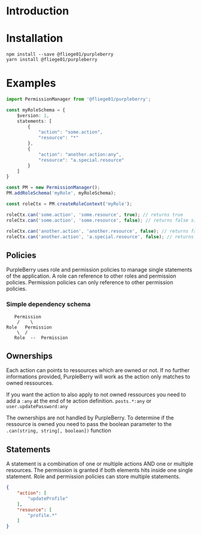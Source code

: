 # Introduction

# Installation

```shell
npm install --save @fliege01/purpleberry
yarn install @fliege01/purpleberry
```

# Examples

```typescript
import PermissionManager from '@fliege01/purpleberry';

const myRoleSchema = {
    $version: 1,
    statements: [
        {
            "action": "some.action",
            "resource": "*"
        },
        {
            "action": "another.action:any",
            "resource": "a.special.resource"
        }
    ]
}

const PM = new PermissionManager();
PM.addRoleSchema('myRole', myRoleSchema);

const roleCtx = PM.createRoleContext('myRole');

roleCtx.can('some.action', 'some.resource', true); // returns true
roleCtx.can('some.action', 'some.resource', false); // returns false since is not owner

roleCtx.can('another.action', 'another.resource', false); // returns false
roleCtx.can('another.action', 'a.special.resource', false); // returns true 

```
## Policies
PurpleBerry uses role and permission policies to manage single statements of the application. 
A role can reference to other roles and permission policies. Permission policies can only reference to other permission policies.

### Simple dependency schema
```text
   Permission
    /    \
Role   Permission
    \  /
   Role  --  Permission
```
## Ownerships

Each action can points to ressources which are owned or not. If no further informations provided, PurpleBerry will work as the action only matches to owned ressources.

If you want the action to also apply to not owned ressources you need to add a `:any` at the end of te action definition. `posts.*:any` or `user.updatePassword:any`

The ownerships are not handled by PurpleBerry. To determine if the ressource is owned you need to pass the boolean parameter to the `.can(string, string[, boolean])` function
## Statements
A statement is a combination of one or multiple actions AND one or multiple resources. The permission is granted if both elements hits inside one single statement. Role and permission policies can store multiple statements.

```json
{
    "action": [
        "updateProfile"
    ],
    "resource": [
        "profile.*"
    ]
}
```